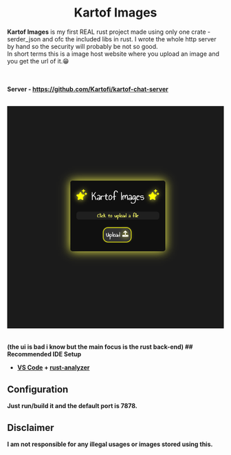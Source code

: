 <center><b><h1>Kartof Images</h1></b></center>

<b>Kartof Images</b> is my first REAL rust project made using only one crate - serder_json and ofc the included libs in rust. I wrote the whole http server by hand so the security will probably be not so good.<br> In short terms this is a image host website where you upload an image and you get the url of it.😁

<br><br>
<b>Server - https://github.com/Kartofi/kartof-chat-server
<br><br>

<p aling="center"><img width="600px" src="./GitImages/screenshot.png"></p>
<br>
(the ui is bad i know but the main focus is the rust back-end)
## Recommended IDE Setup

- [VS Code](https://code.visualstudio.com/) + [rust-analyzer](https://marketplace.visualstudio.com/items?itemName=rust-lang.rust-analyzer)

## Configuration

Just run/build it and the default port is 7878.

## Disclaimer

<b>
I am not responsible for any illegal usages or images stored using this.</b>
<br>
